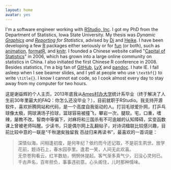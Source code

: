 ```yaml
---
layout: home
avatar: yes
---
```


I'm a software engineer working with [RStudio, Inc](http://www.rstudio.com).
I got my PhD from the Department of Statistics, Iowa State University. My
thesis was _Dynamic [Graphics](http://cranvas.org) and [Reporting](/knitr)
for Statistics_, advised by [Di](http://dicook.public.iastate.edu) and
[Heike](http://hofmann.public.iastate.edu). I have been developing a few
[R](http://www.r-project.org) packages either seriously or for
[fun](http://cran.r-project.org/package=fun) (or both), such as
[animation](/animation), [formatR](/formatR), and [knitr](/knitr). I founded
a Chinese website called "[Capital of Statistics](http://cos.name)" in 2006,
which has grown into a large online community on statistics in China. I also
initiated the first Chinese R conference in 2008. Besides statistics, I'm a
big fan of [GitHub](https://github.com/yihui), [LyX](http://www.lyx.org) and
[pandoc](http://johnmacfarlane.net/pandoc/). I hate IE. I fall asleep when I
see beamer slides, and I yell at people who use `\textbf{}` to write
`\title{}`. I know I cannot eat code, so I cook almost every day to stay
away from my computer for two hours.

这是谢益辉的个人主页。2013年底我从[Ames村办大学](http://www.iastate.edu)统计系毕业（终于解决了人生前30年里最大的FAQ：你怎么还没毕业？），目前就职于RStudio。我支持开源软件，喜欢折腾网站和代码，是一个高度自我驱动的人。打羽毛球爱扑网，打乒乓球像太极，网球满场子捡球，篮球容易被撞飞，攀岩一次，腿软。宅，口重，嗜辣，屡教不改。智商中等偏下，对麻将和三国杀有不可逾越的认知障碍，实变函数课上曾被老师叫醒。少读书，只是偶尔网上乱翻帖子，对诗词楹联比较感兴趣，目前比较中意的一联是“千秋邈矣独留我 百战归来再读书”，最喜欢的一首词是：

> 深情似海，问相逢初度，是何年纪？依约而今还记取，不是前生夙世。放学花前，题诗石上，春水园亭里。逢君一笑，人间无此欢喜。  
> 无奈苍狗看云，红羊数劫，惘惘休提起。客气渐多真气少，汩没心灵何已。千古声名，百年担负，事事违初意。心头阁住，儿时那种情味。

